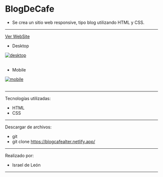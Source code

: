# BlogDeCafe

- Se crea un sitio web responsive, tipo blog utilizando HTML y CSS. 

---

<a href="https://blogcafealter.netlify.app/">Ver WebSite</a>

- Desktop

<a href="https://postimg.cc/rz2nXqYT" target="_blank"><img src="https://i.postimg.cc/8kjqv5R7/desktop.png" alt="desktop"/></a><br/><br/>

- Mobile

<a href="https://postimages.org/" target="_blank"><img src="https://i.postimg.cc/wxZnQp20/mobile.png" alt="mobile"/></a><br/><br/>

---

Tecnologías utilizadas:

- HTML 
- CSS

---

Descargar de archivos: 

- git 
- git clone https://blogcafealter.netlify.app/

---

Realizado por: 

- Israel de León 

---


